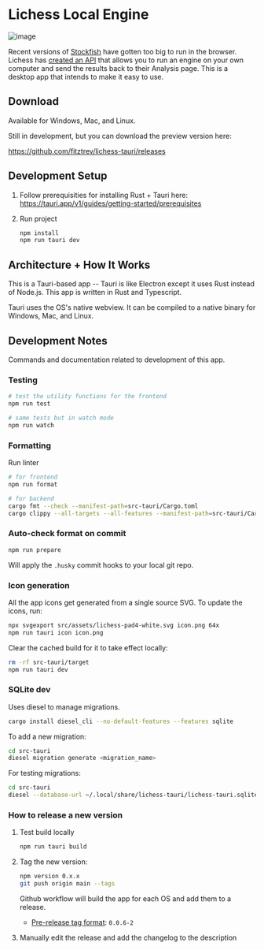 # Lichess Local Engine

![image](https://user-images.githubusercontent.com/271432/232327082-11582b5b-cc6a-4db4-a6a8-1b3630c717d5.png)

Recent versions of [Stockfish](https://stockfishchess.org/) have gotten too big to run in the browser. Lichess has [created an API](https://lichess.org/api#tag/External-engine) that allows you to run an engine on your own computer and send the results back to their Analysis page. This is a desktop app that intends to make it easy to use.

## Download

Available for Windows, Mac, and Linux.

Still in development, but you can download the preview version here:

https://github.com/fitztrev/lichess-tauri/releases

## Development Setup

1. Follow prerequisities for installing Rust + Tauri here: https://tauri.app/v1/guides/getting-started/prerequisites

2. Run project

   ```bash
   npm install
   npm run tauri dev
   ```

## Architecture + How It Works

This is a Tauri-based app -- Tauri is like Electron except it uses Rust instead of Node.js. This app is written in Rust and Typescript.

Tauri uses the OS's native webview. It can be compiled to a native binary for Windows, Mac, and Linux.

## Development Notes

Commands and documentation related to development of this app.

### Testing

```bash
# test the utility functions for the frontend
npm run test

# same tests but in watch mode
npm run watch
```

### Formatting

Run linter

```bash
# for frontend
npm run format

# for backend
cargo fmt --check --manifest-path=src-tauri/Cargo.toml
cargo clippy --all-targets --all-features --manifest-path=src-tauri/Cargo.toml
```

### Auto-check format on commit

```bash
npm run prepare
```

Will apply the `.husky` commit hooks to your local git repo.

### Icon generation

All the app icons get generated from a single source SVG. To update the icons, run:

```bash
npx svgexport src/assets/lichess-pad4-white.svg icon.png 64x
npm run tauri icon icon.png
```

Clear the cached build for it to take effect locally:

```bash
rm -rf src-tauri/target
npm run tauri dev
```

### SQLite dev

Uses diesel to manage migrations.

```bash
cargo install diesel_cli --no-default-features --features sqlite
```

To add a new migration:

```bash
cd src-tauri
diesel migration generate <migration_name>
```

For testing migrations:

```bash
cd src-tauri
diesel --database-url ~/.local/share/lichess-tauri/lichess-tauri.sqlite migration redo
```

### How to release a new version

1. Test build locally

   ```bash
   npm run tauri build
   ```

1. Tag the new version:

   ```bash
   npm version 0.x.x
   git push origin main --tags
   ```

   Github workflow will build the app for each OS and add them to a release.

   - [Pre-release tag format](https://github.com/tauri-apps/tauri/issues/5286#issuecomment-1396970694): `0.0.6-2`

1. Manually edit the release and add the changelog to the description
